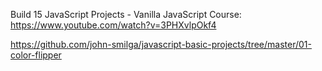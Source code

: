 Build 15 JavaScript Projects - Vanilla JavaScript Course: https://www.youtube.com/watch?v=3PHXvlpOkf4

https://github.com/john-smilga/javascript-basic-projects/tree/master/01-color-flipper
